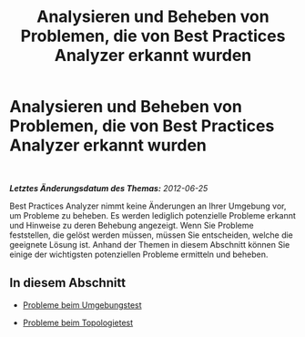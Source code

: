 ﻿---
title: Analysieren und Beheben von Problemen, die von Best Practices Analyzer erkannt wurden
TOCTitle: Analysieren und Beheben von Problemen, die von Best Practices Analyzer erkannt wurden
ms:assetid: ee04c711-bee2-487f-94b7-16566a8961e4
ms:mtpsurl: https://technet.microsoft.com/de-de/library/Gg591353(v=OCS.15)
ms:contentKeyID: 49295821
ms.date: 05/19/2016
mtps_version: v=OCS.15
ms.translationtype: HT
---

# Analysieren und Beheben von Problemen, die von Best Practices Analyzer erkannt wurden

 

_**Letztes Änderungsdatum des Themas:** 2012-06-25_

Best Practices Analyzer nimmt keine Änderungen an Ihrer Umgebung vor, um Probleme zu beheben. Es werden lediglich potenzielle Probleme erkannt und Hinweise zu deren Behebung angezeigt. Wenn Sie Probleme feststellen, die gelöst werden müssen, müssen Sie entscheiden, welche die geeignete Lösung ist. Anhand der Themen in diesem Abschnitt können Sie einige der wichtigsten potenziellen Probleme ermitteln und beheben.

## In diesem Abschnitt

  - [Probleme beim Umgebungstest](lync-server-2013-issues-with-the-environment-test.md)

  - [Probleme beim Topologietest](lync-server-2013-issues-with-the-topology-test.md)

